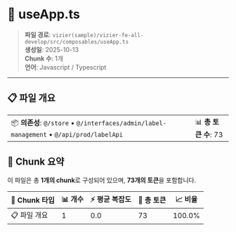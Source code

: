 # 📄 useApp.ts

> **파일 경로**: `vizier(sample)/vizier-fe-all-develop/src/composables/useApp.ts`  
> **생성일**: 2025-10-13  
> **Chunk 수**: 1개  
> **언어**: Javascript / Typescript
---


## 📋 파일 개요

| | |
|--|--|
| 📦 **의존성**: `@/store` • `@/interfaces/admin/label-management` • `@/api/prod/labelApi` | 📊 **총 토큰 수**: 73 |






## 🧩 Chunk 요약

이 파일은 총 **1개의 chunk**로 구성되어 있으며, **73개의 토큰**을 포함합니다.

| 🧩 Chunk 타입 | 📊 개수 | ⚡ 평균 복잡도 | 📝 총 토큰 | 📈 비율 |
|---------------|--------|-------------|----------|--------|
| 📋 파일 개요 | 1 | 0.0 | 73 | 100.0% |

